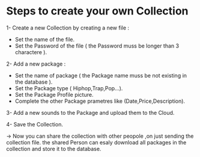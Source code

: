 
# Steps to create your own Collection
1- Create a new Collection by creating a new file :

- Set the name of the file. 
- Set the Password of the file ( the Password muss be longer than 3 charactere ).

2- Add a new package :

- Set the name of package ( the Package name muss be not existing in the database ).
- Set the Package type ( Hiphop,Trap,Pop...).
- Set the Package Profile picture.
- Complete the other Package prametres like (Date,Price,Description).

3- Add a new sounds to the Package and upload them to the Cloud.

4- Save the Collection. 

-> Now you can share the collection with other peopole ,on just sending the collection file.
the shared Person can esaly download all packages in the collection and store it to the database.
